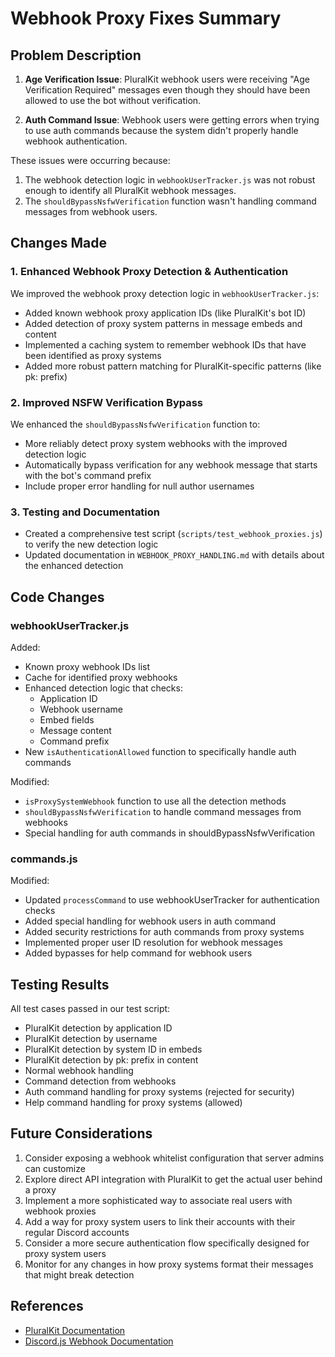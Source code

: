 # Webhook Proxy Fixes Summary

## Problem Description

1. **Age Verification Issue**: PluralKit webhook users were receiving "Age Verification Required" messages even though they should have been allowed to use the bot without verification.

2. **Auth Command Issue**: Webhook users were getting errors when trying to use auth commands because the system didn't properly handle webhook authentication.

These issues were occurring because:

1. The webhook detection logic in `webhookUserTracker.js` was not robust enough to identify all PluralKit webhook messages.
2. The `shouldBypassNsfwVerification` function wasn't handling command messages from webhook users.

## Changes Made

### 1. Enhanced Webhook Proxy Detection & Authentication

We improved the webhook proxy detection logic in `webhookUserTracker.js`:

- Added known webhook proxy application IDs (like PluralKit's bot ID)
- Added detection of proxy system patterns in message embeds and content
- Implemented a caching system to remember webhook IDs that have been identified as proxy systems
- Added more robust pattern matching for PluralKit-specific patterns (like pk: prefix)

### 2. Improved NSFW Verification Bypass

We enhanced the `shouldBypassNsfwVerification` function to:

- More reliably detect proxy system webhooks with the improved detection logic
- Automatically bypass verification for any webhook message that starts with the bot's command prefix
- Include proper error handling for null author usernames

### 3. Testing and Documentation

- Created a comprehensive test script (`scripts/test_webhook_proxies.js`) to verify the new detection logic
- Updated documentation in `WEBHOOK_PROXY_HANDLING.md` with details about the enhanced detection

## Code Changes

### webhookUserTracker.js

Added:
- Known proxy webhook IDs list
- Cache for identified proxy webhooks
- Enhanced detection logic that checks:
  - Application ID
  - Webhook username
  - Embed fields
  - Message content
  - Command prefix
- New `isAuthenticationAllowed` function to specifically handle auth commands

Modified:
- `isProxySystemWebhook` function to use all the detection methods
- `shouldBypassNsfwVerification` to handle command messages from webhooks
- Special handling for auth commands in shouldBypassNsfwVerification

### commands.js

Modified:
- Updated `processCommand` to use webhookUserTracker for authentication checks
- Added special handling for webhook users in auth command
- Added security restrictions for auth commands from proxy systems
- Implemented proper user ID resolution for webhook messages
- Added bypasses for help command for webhook users

## Testing Results

All test cases passed in our test script:
- PluralKit detection by application ID
- PluralKit detection by username
- PluralKit detection by system ID in embeds
- PluralKit detection by pk: prefix in content
- Normal webhook handling
- Command detection from webhooks
- Auth command handling for proxy systems (rejected for security)
- Help command handling for proxy systems (allowed)

## Future Considerations

1. Consider exposing a webhook whitelist configuration that server admins can customize
2. Explore direct API integration with PluralKit to get the actual user behind a proxy
3. Implement a more sophisticated way to associate real users with webhook proxies
4. Add a way for proxy system users to link their accounts with their regular Discord accounts
5. Consider a more secure authentication flow specifically designed for proxy system users
6. Monitor for any changes in how proxy systems format their messages that might break detection

## References

- [PluralKit Documentation](https://pluralkit.me/api/)
- [Discord.js Webhook Documentation](https://discord.js.org/#/docs/main/stable/class/Webhook)